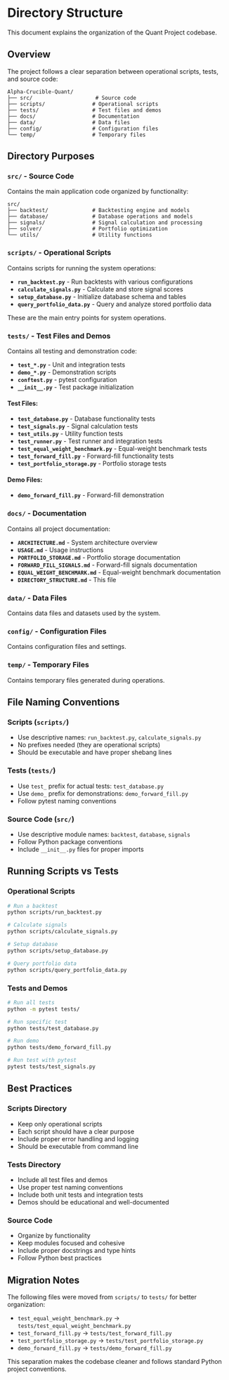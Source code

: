 # Directory Structure

This document explains the organization of the Quant Project codebase.

## Overview

The project follows a clear separation between operational scripts, tests, and source code:

```
Alpha-Crucible-Quant/
├── src/                    # Source code
├── scripts/               # Operational scripts
├── tests/                 # Test files and demos
├── docs/                  # Documentation
├── data/                  # Data files
├── config/                # Configuration files
└── temp/                  # Temporary files
```

## Directory Purposes

### `src/` - Source Code
Contains the main application code organized by functionality:

```
src/
├── backtest/              # Backtesting engine and models
├── database/              # Database operations and models
├── signals/               # Signal calculation and processing
├── solver/                # Portfolio optimization
└── utils/                 # Utility functions
```

### `scripts/` - Operational Scripts
Contains scripts for running the system operations:

- **`run_backtest.py`** - Run backtests with various configurations
- **`calculate_signals.py`** - Calculate and store signal scores
- **`setup_database.py`** - Initialize database schema and tables
- **`query_portfolio_data.py`** - Query and analyze stored portfolio data

These are the main entry points for system operations.

### `tests/` - Test Files and Demos
Contains all testing and demonstration code:

- **`test_*.py`** - Unit and integration tests
- **`demo_*.py`** - Demonstration scripts
- **`conftest.py`** - pytest configuration
- **`__init__.py`** - Test package initialization

#### Test Files:
- **`test_database.py`** - Database functionality tests
- **`test_signals.py`** - Signal calculation tests
- **`test_utils.py`** - Utility function tests
- **`test_runner.py`** - Test runner and integration tests
- **`test_equal_weight_benchmark.py`** - Equal-weight benchmark tests
- **`test_forward_fill.py`** - Forward-fill functionality tests
- **`test_portfolio_storage.py`** - Portfolio storage tests

#### Demo Files:
- **`demo_forward_fill.py`** - Forward-fill demonstration

### `docs/` - Documentation
Contains all project documentation:

- **`ARCHITECTURE.md`** - System architecture overview
- **`USAGE.md`** - Usage instructions
- **`PORTFOLIO_STORAGE.md`** - Portfolio storage documentation
- **`FORWARD_FILL_SIGNALS.md`** - Forward-fill signals documentation
- **`EQUAL_WEIGHT_BENCHMARK.md`** - Equal-weight benchmark documentation
- **`DIRECTORY_STRUCTURE.md`** - This file

### `data/` - Data Files
Contains data files and datasets used by the system.

### `config/` - Configuration Files
Contains configuration files and settings.

### `temp/` - Temporary Files
Contains temporary files generated during operations.

## File Naming Conventions

### Scripts (`scripts/`)
- Use descriptive names: `run_backtest.py`, `calculate_signals.py`
- No prefixes needed (they are operational scripts)
- Should be executable and have proper shebang lines

### Tests (`tests/`)
- Use `test_` prefix for actual tests: `test_database.py`
- Use `demo_` prefix for demonstrations: `demo_forward_fill.py`
- Follow pytest naming conventions

### Source Code (`src/`)
- Use descriptive module names: `backtest`, `database`, `signals`
- Follow Python package conventions
- Include `__init__.py` files for proper imports

## Running Scripts vs Tests

### Operational Scripts
```bash
# Run a backtest
python scripts/run_backtest.py

# Calculate signals
python scripts/calculate_signals.py

# Setup database
python scripts/setup_database.py

# Query portfolio data
python scripts/query_portfolio_data.py
```

### Tests and Demos
```bash
# Run all tests
python -m pytest tests/

# Run specific test
python tests/test_database.py

# Run demo
python tests/demo_forward_fill.py

# Run test with pytest
pytest tests/test_signals.py
```

## Best Practices

### Scripts Directory
- Keep only operational scripts
- Each script should have a clear purpose
- Include proper error handling and logging
- Should be executable from command line

### Tests Directory
- Include all test files and demos
- Use proper test naming conventions
- Include both unit tests and integration tests
- Demos should be educational and well-documented

### Source Code
- Organize by functionality
- Keep modules focused and cohesive
- Include proper docstrings and type hints
- Follow Python best practices

## Migration Notes

The following files were moved from `scripts/` to `tests/` for better organization:

- `test_equal_weight_benchmark.py` → `tests/test_equal_weight_benchmark.py`
- `test_forward_fill.py` → `tests/test_forward_fill.py`
- `test_portfolio_storage.py` → `tests/test_portfolio_storage.py`
- `demo_forward_fill.py` → `tests/demo_forward_fill.py`

This separation makes the codebase cleaner and follows standard Python project conventions.
